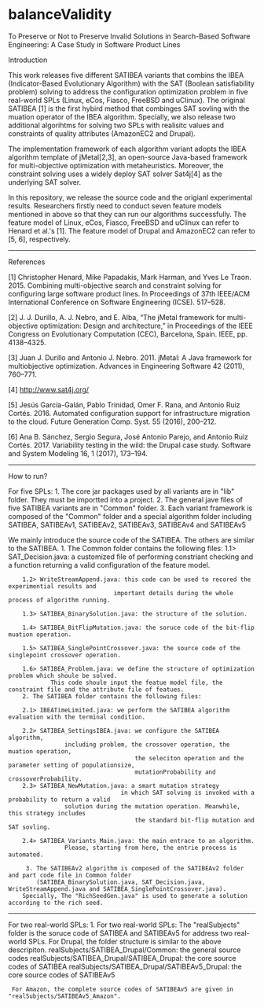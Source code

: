 # balanceValidity
To Preserve or Not to Preserve Invalid Solutions in Search-Based Software Engineering: A Case Study in Software Product Lines

Introduction

This work releases five different SATIBEA variants that combins the IBEA (Indicator-Based Evolutionary Algorithm)
with the SAT (Boolean satisfiability problem) solving to address the configuration optimization problem 
in five real-world SPLs (Linux, eCos, Fiasco, FreeBSD and uClinux). 
The original SATIBEA [1] is the first hybird method that combinges SAT sovling with the muation operator of the IBEA algorithm.
Specially, we also release two additional algorihtms for solving two SPLs
with realisitc values and constraints of quality attributes (AmazonEC2 and Drupal).

The implementation framework of each algorithm variant adopts the IBEA algorithm template
of jMetal[2,3], an open-source Java-based framework for multi-objective optimization with metaheuristics.
Moreover, the constraint solving uses a widely deploy SAT solver Sat4j[4] as the underlying SAT solver.

In this repository, we release the source code and the origianl experimental results. 
Researchers firstly need to conduct seven feature models mentioned in above so that they can run our algorithms successfully. 
The feature model of Linux, eCos, Fiasco, FreeBSD and uClinux can refer to Henard et al.'s [1].
The feature model of Drupal and AmazonEC2 can refer to [5, 6], respectively.

---------------------------------------------------------------------------------------------------------------
References

[1] Christopher Henard, Mike Papadakis, Mark Harman, and Yves Le Traon. 2015. Combining multi-objective search and constraint solving for configuring large software product lines. In Proceedings of 37th IEEE/ACM International Conference on Software Engineering (ICSE). 517–528.

[2] J. J. Durillo, A. J. Nebro, and E. Alba, “The jMetal framework for multi-objective optimization: Design and architecture,” in Proceedings of the IEEE Congress on Evolutionary Computation (CEC), Barcelona, Spain. IEEE, pp. 4138–4325.

[3] Juan J. Durillo and Antonio J. Nebro. 2011. jMetal: A Java framework for multiobjective optimization. Advances in Engineering Software 42 (2011), 760–771.

[4] http://www.sat4j.org/

[5] Jesús García-Galán, Pablo Trinidad, Omer F. Rana, and Antonio Ruiz Cortés. 2016. Automated configuration support for infrastructure migration to the cloud. Future Generation Comp. Syst. 55 (2016), 200–212.

[6] Ana B. Sánchez, Sergio Segura, José Antonio Parejo, and Antonio Ruiz Cortés. 2017. Variability testing in the wild: the Drupal case study. Software and System Modeling 16, 1 (2017), 173–194.

---------------------------------------------------------------------------------------------------------------


How to run?

For five SPLs:
        1. The core jar packages used by all variants are in "lib" folder. They must be importted into a project.
	2. The general jave files of five SATIBEA variants are in "Common" folder.
	3. Each variant framework is composed of the "Common" folder and a special algorithm folder including SATIBEA, SATIBEAv1, SATIBEAv2, SATIBEAv3, SATIBEAv4 and SATIBEAv5

We mainly introduce the source code of the SATIBEA. The others are similar to the SATIBEA.
        1. The Common folder contains the following files:
            1.1> SAT_Decision.java: a customized file of performing constriant checking and a function returning a valid configuration of the feature model.				
	  
	    1.2> WriteStreamAppend.java: this code can be used to recored the experimential results and 
                                  important details during the whole process of algorithm running.
	  
	    1.3> SATIBEA_BinarySolution.java: the structure of the solution.					
	  
	    1.4> SATIBEA_BitFlipMutation.java: the soruce code of the bit-flip muation operation.
	  
	    1.5> SATIBEA_SinglePointCrossover.java: the source code of the singlepoint crossover operation.
	  
	    1.6> SATIBEA_Problem.java: we define the structure of optimization problem which shoule be solved.
				This code shoule input the featue model file, the constraint file and the attribute file of featues.			
        2. The SATIBEA folder contains the following files:
    	  
	    2.1> IBEATimeLimited.java: we perform the SATIBEA algorithm evaluation with the terminal condition.
	  
	    2.2> SATIBEA_SettingsIBEA.java: we configure the SATIBEA algorithm,
					including problem, the crossover operation, the muation operation,
                                        the seleciton operation and the parameter setting of populationsize,
                                        mutationProbability and crossoverProbability.
	    2.3> SATIBEA_NewMutation.java: a smart mutation strategy 
	                                in which SAT solving is invoked with a probability to return a valid 
					solution during the mutation operation. Meanwhile, this strategy includes
                                        the standard bit-flip mutation and SAT sovling.
					
	    2.4> SATIBEA_Variants_Main.java: the main entrace to an algorithm. 
					Please, starting from here, the entrie process is automated.
					
         3. The SATIBEAv2 algorithm is composed of the SATIBEAv2 folder and part code file in Common folder 
            (SATIBEA_BinarySolution.java, SAT_Decision.java, WriteStreamAppend.java and SATIBEA_SinglePointCrossover.java). 
	    Specially, The "RichSeedGen.java" is used to generate a solution according to the rich seed.

---------------------------------------------------------------------------------------------------------------	
For two real-world SPLs:
     1. For two real-world SPLs:
	 The "realSubjects" folder is the soruce code of SATIBEA and SATIBEAv5 for address two real-world SPLs.
	 For Drupal, the folder structure is similar to the above descripiton.
		 realSubjects/SATIBEA_Drupal/Common: the general source codes
		 realSubjects/SATIBEA_Drupal/SATIBEA_Drupal: the core source codes of SATIBEA
		 realSubjects/SATIBEA_Drupal/SATIBEAv5_Drupal: the core source codes of SATIBEAv5

	 For Amazon, the complete source codes of SATIBEAv5 are given in "realSubjects/SATIBEAv5_Amazon".
